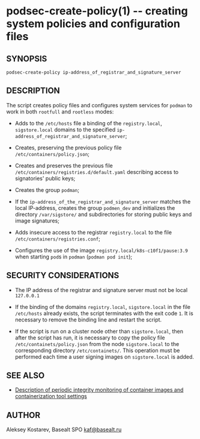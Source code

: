 podsec-create-policy(1) -- creating system policies and configuration files
=================================

## SYNOPSIS

`podsec-create-policy ip-address_of_registrar_and_signature_server`

## DESCRIPTION

The script creates policy files and configures system services for `podman` to work in both `rootfull` and `rootless` modes:

- Adds to the `/etc/hosts` file a binding of the `registry.local`, `sigstore.local` domains to the specified `ip-address_of_registrar_and_signature_server`;

- Creates, preserving the previous policy file `/etc/containers/policy.json`;

- Creates and preserves the previous file `/etc/containers/registries.d/default.yaml` describing access to signatories' public keys;

- Creates the group `podman`;

- If the `ip-address_of_the_registrar_and_signature_server` matches the local IP-address, creates the group `podmen_dev` and initializes the directory `/var/sigstore/` and subdirectories for storing public keys and image signatures;

- Adds insecure access to the registrar `registry.local` to the file `/etc/containers/registries.conf`;

- Configures the use of the image `registry.local/k8s-c10f1/pause:3.9` when starting `pod`s in `podman` (`podman pod init`);

## SECURITY CONSIDERATIONS

- The IP address of the registrar and signature server must not be local `127.0.0.1`

- If the binding of the domains `registry.local`, `sigstore.local` in the file `/etc/hosts` already exists, the script terminates with the exit code `1`. It is necessary to remove the binding line and restart the script.

- If the script is run on a cluster node other than `sigstore.local`, then after the script has run, it is necessary to copy the policy file `/etc/containets/policy.json` from the node `sigstore.local` to the corresponding directory `/etc/containets/`. This operation must be performed each time a user signing images on `sigstore.local` is added.

## SEE ALSO

- [Description of periodic integrity monitoring of container images and containerization tool settings](https://github.com/alt-cloud/podsec/tree/master/ImageSignatureVerification)

## AUTHOR

Aleksey Kostarev, Basealt SPO
kaf@basealt.ru
